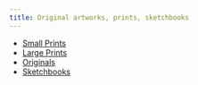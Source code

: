 ```yaml
---
title: Original artworks, prints, sketchbooks
---
```



* [Small Prints](/small-prints)
* [Large Prints](/large-prints)
* [Originals](/originals)
* [Sketchbooks](sketchbooks)

